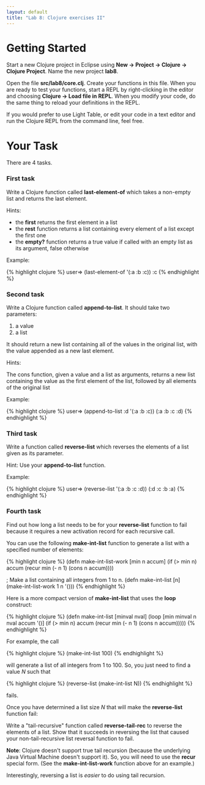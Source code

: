 ```yaml
---
layout: default
title: "Lab 8: Clojure exercises II"
---
```


Getting Started
===============

Start a new Clojure project in Eclipse using **New &rarr; Project &rarr; Clojure &rarr; Clojure Project**.  Name the new project **lab8**.

Open the file **src/lab8/core.clj**.  Create your functions in this file.  When you are ready to test your functions, start a REPL by right-clicking in the editor and choosing **Clojure &rarr; Load file in REPL**.  When you modify your code, do the same thing to reload your definitions in the REPL.

If you would prefer to use Light Table, or edit your code in a text editor and run the Clojure REPL from the command line, feel free.

Your Task
=========

There are 4 tasks.

### First task

Write a Clojure function called **last-element-of** which takes a non-empty list and returns the last element.

Hints:

-   the **first** returns the first element in a list
-   the **rest** function returns a list containing every element of a list except the first one
-   the **empty?** function returns a true value if called with an empty list as its argument, false otherwise

Example:

{% highlight clojure %}
user=> (last-element-of '(:a :b :c))
:c
{% endhighlight %}

### Second task

Write a Clojure function called **append-to-list**. It should take two parameters:

1.  a value
2.  a list

It should return a new list containing all of the values in the original list, with the value appended as a new last element.

Hints:

The cons function, given a value and a list as arguments, returns a new list containing the value as the first element of the list, followed by all elements of the original list

Example:

{% highlight clojure %}
user=> (append-to-list :d '(:a :b :c))
(:a :b :c :d)
{% endhighlight %}

### Third task

Write a function called **reverse-list** which reverses the elements of a list given as its parameter.

Hint: Use your **append-to-list** function.

Example:

{% highlight clojure %}
user=> (reverse-list '(:a :b :c :d))
(:d :c :b :a)
{% endhighlight %}

### Fourth task

Find out how long a list needs to be for your **reverse-list** function to fail because it requires a new activation record for each recursive call.

You can use the following **make-int-list** function to generate a list with a specified number of elements:

{% highlight clojure %}
(defn make-int-list-work [min n accum]
  (if (> min n)
      accum
      (recur min (- n 1) (cons n accum))))

; Make a list containing all integers from 1 to n.
(defn make-int-list [n]
  (make-int-list-work 1 n '()))
{% endhighlight %}

Here is a more compact version of **make-int-list** that uses the **loop** construct:

{% highlight clojure %}
(defn make-int-list [minval nval]
  (loop [min minval
         n nval
         accum '()]
    (if (> min n)
      accum
      (recur min (- n 1) (cons n accum)))))
{% endhighlight %}

For example, the call

{% highlight clojure %}
(make-int-list 100)
{% endhighlight %}

will generate a list of all integers from 1 to 100. So, you just need to find a value *N* such that

{% highlight clojure %}
(reverse-list (make-int-list N))
{% endhighlight %}

fails.

Once you have determined a list size *N* that will make the **reverse-list** function fail:

Write a "tail-recursive" function called **reverse-tail-rec** to reverse the elements of a list. Show that it succeeds in reversing the list that caused your non-tail-recursive list reversal function to fail.

**Note**: Clojure doesn't support true tail recursion (because the underlying Java Virtual Machine doesn't support it). So, you will need to use the **recur** special form. (See the **make-int-list-work** function above for an example.)

Interestingly, reversing a list is *easier* to do using tail recursion.
